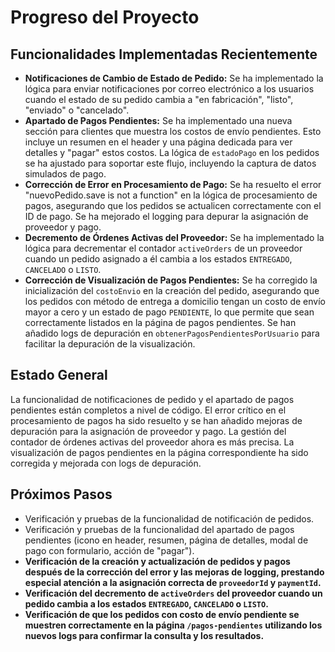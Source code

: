 # Progreso del Proyecto

## Funcionalidades Implementadas Recientemente
*   **Notificaciones de Cambio de Estado de Pedido:** Se ha implementado la lógica para enviar notificaciones por correo electrónico a los usuarios cuando el estado de su pedido cambia a "en fabricación", "listo", "enviado" o "cancelado".
*   **Apartado de Pagos Pendientes:** Se ha implementado una nueva sección para clientes que muestra los costos de envío pendientes. Esto incluye un resumen en el header y una página dedicada para ver detalles y "pagar" estos costos. La lógica de `estadoPago` en los pedidos se ha ajustado para soportar este flujo, incluyendo la captura de datos simulados de pago.
*   **Corrección de Error en Procesamiento de Pago:** Se ha resuelto el error "nuevoPedido.save is not a function" en la lógica de procesamiento de pagos, asegurando que los pedidos se actualicen correctamente con el ID de pago. Se ha mejorado el logging para depurar la asignación de proveedor y pago.
*   **Decremento de Órdenes Activas del Proveedor:** Se ha implementado la lógica para decrementar el contador `activeOrders` de un proveedor cuando un pedido asignado a él cambia a los estados `ENTREGADO`, `CANCELADO` o `LISTO`.
*   **Corrección de Visualización de Pagos Pendientes:** Se ha corregido la inicialización del `costoEnvio` en la creación del pedido, asegurando que los pedidos con método de entrega a domicilio tengan un costo de envío mayor a cero y un estado de pago `PENDIENTE`, lo que permite que sean correctamente listados en la página de pagos pendientes. Se han añadido logs de depuración en `obtenerPagosPendientesPorUsuario` para facilitar la depuración de la visualización.

## Estado General
La funcionalidad de notificaciones de pedido y el apartado de pagos pendientes están completos a nivel de código. El error crítico en el procesamiento de pagos ha sido resuelto y se han añadido mejoras de depuración para la asignación de proveedor y pago. La gestión del contador de órdenes activas del proveedor ahora es más precisa. La visualización de pagos pendientes en la página correspondiente ha sido corregida y mejorada con logs de depuración.

## Próximos Pasos
*   Verificación y pruebas de la funcionalidad de notificación de pedidos.
*   Verificación y pruebas de la funcionalidad del apartado de pagos pendientes (icono en header, resumen, página de detalles, modal de pago con formulario, acción de "pagar").
*   **Verificación de la creación y actualización de pedidos y pagos después de la corrección del error y las mejoras de logging, prestando especial atención a la asignación correcta de `proveedorId` y `paymentId`.**
*   **Verificación del decremento de `activeOrders` del proveedor cuando un pedido cambia a los estados `ENTREGADO`, `CANCELADO` o `LISTO`.**
*   **Verificación de que los pedidos con costo de envío pendiente se muestren correctamente en la página `/pagos-pendientes` utilizando los nuevos logs para confirmar la consulta y los resultados.**
